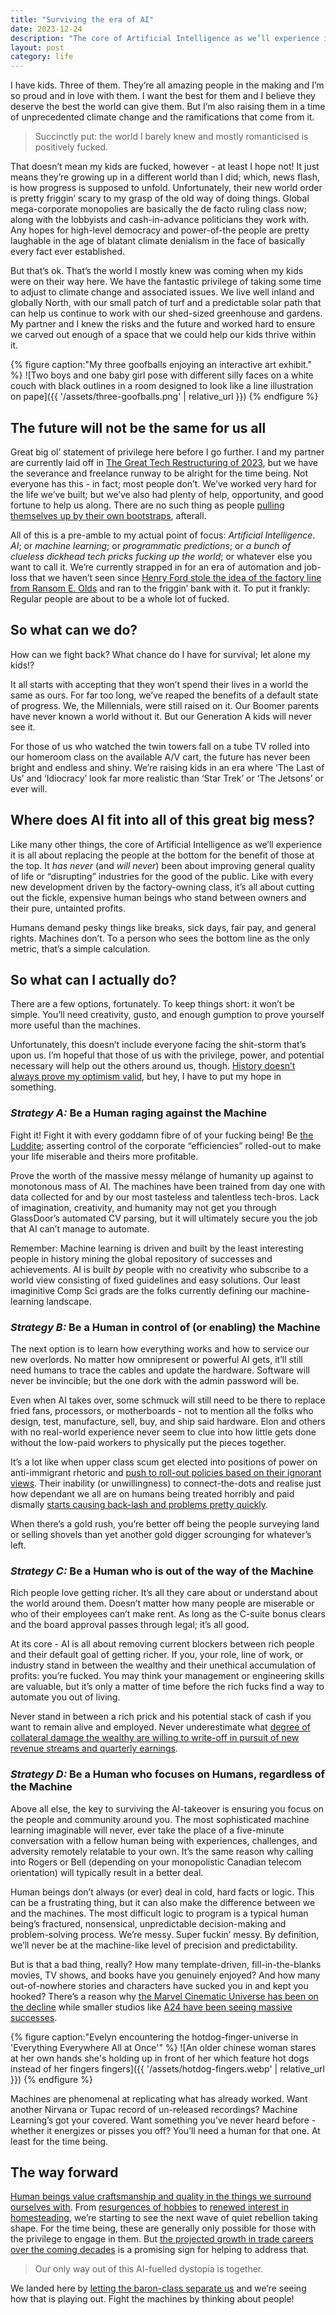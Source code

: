 ```yaml
---
title: "Surviving the era of AI"
date: 2023-12-24
description: "The core of Artificial Intelligence as we’ll experience it is all about replacing the people at the bottom for the benefit of those at the top. It has never been about improving general quality of life..."
layout: post
category: life
---
```


I have kids. Three of them. They’re all amazing people in the making and I’m so proud and in love with them. I want the best for them and I believe they deserve the best the world can give them. But I’m also raising them in a time of unprecedented climate change and the ramifications that come from it.

> Succinctly put: the world I barely knew and mostly romanticised is positively fucked.

That doesn’t mean my kids are fucked, however - at least I hope not! It just means they’re growing up in a different world than I did; which, news flash, is how progress is supposed to unfold. Unfortunately, their new world order is pretty friggin’ scary to my grasp of the old way of doing things. Global mega-corporate monopolies are basically the de facto ruling class now; along with the lobbyists and cash-in-advance politicians they work with. Any hopes for high-level democracy and power-of-the people are pretty laughable in the age of blatant climate denialism in the face of basically every fact ever established.

But that’s ok. That’s the world I mostly knew was coming when my kids were on their way here. We have the fantastic privilege of taking some time to adjust to climate change and associated issues. We live well inland and globally North, with our small patch of turf and a predictable solar path that can help us continue to work with our shed-sized greenhouse and gardens. My partner and I knew the risks and the future and worked hard to ensure we carved out enough of a space that we could help our kids thrive within it.

{% figure caption:"My three goofballs enjoying an interactive art exhibit." %}
![Two boys and one baby girl pose with different silly faces on a white couch with black outlines in a room designed to look like a line illustration on pape]({{ '/assets/three-goofballs.png' | relative_url }})
{% endfigure %}

## The future will not be the same for us all

Great big ol’ statement of privilege here before I go further. I and my partner are currently laid off in [The Great Tech Restructuring of 2023](https://www.engadget.com/big-tech-layoffs-2023-152856197.html), but we have the severance and freelance runway to be alright for the time being. Not everyone has this - in fact; most people don’t. We’ve worked very hard for the life we’ve built; but we’ve also had plenty of help, opportunity, and good fortune to help us along. There are no such thing as people [pulling themselves up by their own bootstraps](https://uselessetymology.com/2019/11/07/the-origins-of-the-phrase-pull-yourself-up-by-your-bootstraps/), afterall.

All of this is a pre-amble to my actual point of focus: _Artificial Intelligence_. _AI_; or _machine learning_; or _programmatic predictions_; or _a bunch of clueless dickhead tech pricks fucking up the world_; or whatever else you want to call it. We’re currently strapped in for an era of automation and job-loss that we haven’t seen since [Henry Ford stole the idea of the factory line from Ransom E. Olds](https://jalopnik.com/henry-ford-did-not-invent-the-assembly-line-5412420) and ran to the friggin’ bank with it. To put it frankly: Regular people are about to be a whole lot of fucked.

## So what can we do?

How can we fight back? What chance do I have for survival; let alone my kids!?

It all starts with accepting that they won’t spend their lives in a world the same as ours. For far too long, we’ve reaped the benefits of a default state of progress. We, the Millennials, were still raised on it. Our Boomer parents have never known a world without it. But our Generation A kids will never see it.

For those of us who watched the twin towers fall on a tube TV rolled into our homeroom class on the available A/V cart, the future has never been bright and endless and shiny. We’re raising kids in an era where ‘The Last of Us’ and ‘Idiocracy’ look far more realistic than ‘Star Trek’ or ‘The Jetsons’ or ever will.

## Where does AI fit into all of this great big mess?

Like many other things, the core of Artificial Intelligence as we’ll experience it is all about replacing the people at the bottom for the benefit of those at the top. It _has never_ (and _will never_) been about improving general quality of life or “disrupting” industries for the good of the public. Like with every new development driven by the factory-owning class, it’s all about cutting out the fickle, expensive human beings who stand between owners and their pure, untainted profits.

Humans demand pesky things like breaks, sick days, fair pay, and general rights. Machines don’t. To a person who sees the bottom line as the only metric, that’s a simple calculation.

## So what can I actually do?

There are a few options, fortunately. To keep things short: it won’t be simple. You’ll need creativity, gusto, and enough gumption to prove yourself more useful than the machines.

Unfortunately, this doesn’t include everyone facing the shit-storm that’s upon us. I’m hopeful that those of us with the privilege, power, and potential necessary will help out the others around us, though. [History doesn’t always prove my optimism valid](https://www.history.com/topics/19th-century/labor), but hey, I have to put my hope in something.

### _Strategy A:_ Be a Human raging against the Machine

Fight it! Fight it with every goddamn fibre of of your fucking being! Be [the Luddite](https://www.history.com/news/who-were-the-luddites); asserting control of the corporate “efficiencies” rolled-out to make your life miserable and theirs more profitable.

Prove the worth of the massive messy mélange of humanity up against to monotonous mass of AI. The machines have been trained from day one with data collected for and by our most tasteless and talentless tech-bros. Lack of imagination, creativity, and humanity may not get you through GlassDoor’s automated CV parsing, but it will ultimately secure you the job that AI can’t manage to automate.

Remember: Machine learning is driven and built by the least interesting people in history mining the global repository of successes and achievements. AI is built _by_ people with no creativity who subscribe to a world view consisting of fixed guidelines and easy solutions. Our least imaginitive Comp Sci grads are the folks currently defining our machine-learning landscape.

### _Strategy B:_ Be a Human in control of (or enabling) the Machine

The next option is to learn how everything works and how to service our new overlords. No matter how omnipresent or powerful AI gets, it’ll still need humans to trace the cables and update the hardware. Software will never be invincible; but the one dork with the admin password will be.

Even when AI takes over, some schmuck will still need to be there to replace fried fans, processors, or motherboards - not to mention all the folks who design, test, manufacture, sell, buy, and ship said hardware. Elon and others with no real-world experience never seem to clue into how little gets done without the low-paid workers to physically put the pieces together.

It’s a lot like when upper class scum get elected into positions of power on anti-immigrant rhetoric and [push to roll-out policies based on their ignorant views](https://www.wptv.com/news/state/gov-ron-desantis-signs-immigration-overhaul-says-state-bracing-for-some-turbulent-times-ahead). Their inability (or unwillingness) to connect-the-dots and realise just how dependant we all are on humans being treated horribly and paid dismally [starts causing back-lash and problems pretty quickly](https://www.wptv.com/news/local-news/investigations/immigration-leaders-concerned-about-worker-shortages-produce-supply-due-to-new-florida-immigration-law).

When there’s a gold rush, you’re better off being the people surveying land or selling shovels than yet another gold digger scrounging for whatever’s left.

### _Strategy C:_ Be a Human who is out of the way of the Machine

Rich people love getting richer. It’s all they care about or understand about the world around them. Doesn’t matter how many people are miserable or who of their employees can’t make rent. As long as the C-suite bonus clears and the board approval passes through legal; it’s all good.

At its core - AI is all about removing current blockers between rich people and their default goal of getting richer. If you, your role, line of work, or industry stand in between the wealthy and their unethical accumulation of profits: you’re fucked. You may think your management or engineering skills are valuable, but it’s only a matter of time before the rich fucks find a way to automate you out of living.

Never stand in between a rich prick and his potential stack of cash if you want to remain alive and employed. Never underestimate what [degree of collateral damage the wealthy are willing to write-off in pursuit of new revenue streams and quarterly earnings](https://online.norwich.edu/six-causes-world-war-i).

### _Strategy D:_ Be a Human who focuses on Humans, regardless of the Machine

Above all else, the key to surviving the AI-takeover is ensuring you focus on the people and community around you. The most sophisticated machine learning imaginable will never, ever take the place of a five-minute conversation with a fellow human being with experiences, challenges, and adversity remotely relatable to your own. It’s the same reason why calling into Rogers or Bell (depending on your monopolistic Canadian telecom orientation) will typically result in a better deal.

Human beings don’t always (or ever) deal in cold, hard facts or logic. This can be a frustrating thing, but it can also make the difference between we and the machines. The most difficult logic to program is a typical human being’s fractured, nonsensical, unpredictable decision-making and problem-solving process. We’re messy. Super fuckin’ messy. By definition, we’ll never be at the machine-like level of precision and predictability.

But is that a bad thing, really? How many template-driven, fill-in-the-blanks movies, TV shows, and books have you genuinely enjoyed? And how many out-of-nowhere stories and characters have sucked you in and kept you hooked? There’s a reason why [the Marvel Cinematic Universe has been on the decline](https://www.forbes.com/sites/danidiplacido/2023/11/12/the-mcu-is-dying-and-only-a-supervillain-can-save-it/) while smaller studios like [A24 have been seeing massive successes](https://www.theguardian.com/film/2023/mar/11/a24-oscars-indie-producer-everything-everywhere-all-at-once).

{% figure caption:"Evelyn encountering the hotdog-finger-universe in 'Everything Everywhere All at Once'" %}
![An older chinese woman stares at her own hands she's holding up in front of her which feature hot dogs instead of her fingers fingers]({{ '/assets/hotdog-fingers.webp' | relative_url }})
{% endfigure %}

Machines are phenomenal at replicating what has already worked. Want another Nirvana or Tupac record of un-released recordings? Machine Learning’s got your covered. Want something you’ve never heard before - whether it energizes or pisses you off? You’ll need a human for that one. At least for the time being.

## The way forward

[Human beings value craftsmanship and quality in the things we surround ourselves with](https://riluxa.com/blog/blog-3/why-are-we-so-obsessed-with-artisans-and-their-crafts-259). From [resurgences of hobbies](https://www.focusingfuture.com/me-consumer/hand-crafting-the-future/) to [renewed interest in homesteading](https://discover.texasrealfood.com/homesteading/the-rise-of-modern-homesteading-a-brief-overview), we’re starting to see the next wave of quiet rebellion taking shape. For the time being, these are generally only possible for those with the privilege to engage in them. But [the projected growth in trade careers over the coming decades](https://www.businessinsider.com/skilled-trade-occupations-projected-to-rapidly-grow-2021-11#18-aircraft-mechanics-and-service-technicians-employment-is-projected-to-increase-118-or-by-15300-from-2020-to-2030-3) is a promising sign for helping to address that.

> Our only way out of this AI-fuelled dystopia is together.

We landed here by [letting the baron-class separate us](https://www.vanityfair.com/news/2015/01/ronald-reagan-policy-political-failure) and we’re seeing how that is playing out. Fight the machines by thinking about people!
